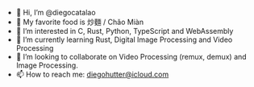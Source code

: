 - 👋 Hi, I’m @diegocatalao
- 🍝 My favorite food is 炒麵 / Chǎo Miàn
- 👀 I’m interested in C, Rust, Python, TypeScript and WebAssembly
- 🌱 I’m currently learning Rust, Digital Image Processing and Video Processing
- 💞️ I’m looking to collaborate on Video Processing (remux, demux) and Image Processing.
- 📫 How to reach me: diegohutter@icloud.com
